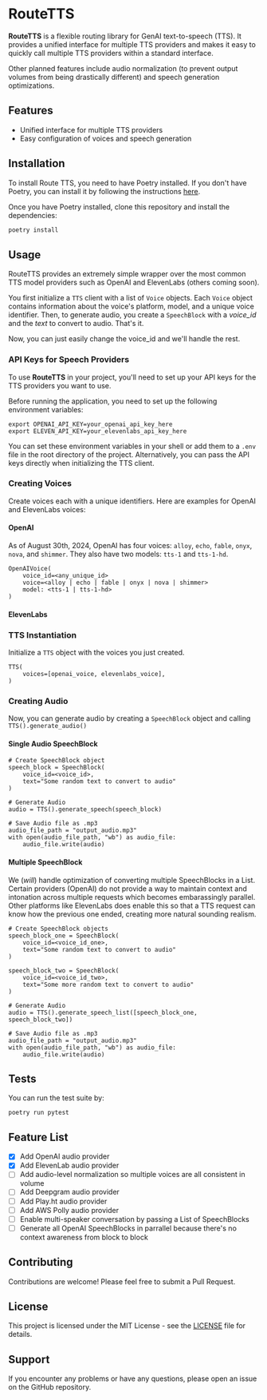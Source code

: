 # RouteTTS

**RouteTTS** is a flexible routing library for GenAI text-to-speech (TTS). It provides a unified interface for multiple TTS providers and makes it easy to quickly call 
multiple TTS providers within a standard interface.

Other planned features include audio normalization (to prevent output volumes from being drastically different) and speech generation optimizations. 

## Features

- Unified interface for multiple TTS providers
- Easy configuration of voices and speech generation

## Installation

To install Route TTS, you need to have Poetry installed. If you don't have Poetry, you can install it by following the instructions [here](https://python-poetry.org/docs/#installation).

Once you have Poetry installed, clone this repository and install the dependencies:

```bash
poetry install
```

## Usage 
RouteTTS provides an extremely simple wrapper over the most common TTS model providers such as OpenAI and ElevenLabs (others coming soon). 

You first initialize a `TTS` client with a list of `Voice` objects. Each `Voice` object contains information about the voice's platform, model, and a unique voice identifier. Then, to generate audio, you create a `SpeechBlock` with a *voice_id* and the *text* to convert to audio. That's it.

Now, you can just easily change the voice_id and we'll handle the rest. 

### API Keys for Speech Providers
To use **RouteTTS** in your project, you'll need to set up your API keys for the TTS providers you want to use. 

Before running the application, you need to set up the following environment variables:

```
export OPENAI_API_KEY=your_openai_api_key_here
export ELEVEN_API_KEY=your_elevenlabs_api_key_here
```

You can set these environment variables in your shell or add them to a `.env` file in the root directory of the project. Alternatively, you can pass the API keys directly when initializing the TTS client.

### Creating Voices
Create voices each with a unique identifiers. Here are examples for OpenAI and ElevenLabs voices:

#### OpenAI
As of August 30th, 2024, OpenAI has four voices: `alloy`, `echo`, `fable`, `onyx`, `nova`, and `shimmer`. They also have two models: `tts-1` and `tts-1-hd`. 
```
OpenAIVoice(
    voice_id=<any_unique_id>
    voice=<alloy | echo | fable | onyx | nova | shimmer>
    model: <tts-1 | tts-1-hd>
)
```

#### ElevenLabs 
<!-- COMING SOON -->

### TTS Instantiation
Initialize a `TTS` object with the voices you just created. 

```
TTS(
    voices=[openai_voice, elevenlabs_voice],
)
```

### Creating Audio
Now, you can generate audio by creating a `SpeechBlock` object and calling `TTS().generate_audio()`


#### Single Audio SpeechBlock
```
# Create SpeechBlock object
speech_block = SpeechBlock(
    voice_id=<voice_id>, 
    text="Some random text to convert to audio"
)

# Generate Audio
audio = TTS().generate_speech(speech_block)

# Save Audio file as .mp3
audio_file_path = "output_audio.mp3"
with open(audio_file_path, "wb") as audio_file:
    audio_file.write(audio)
```

#### Multiple SpeechBlock
We (*will*) handle optimization of converting multiple SpeechBlocks in a List. Certain providers (OpenAI) do not provide a way to maintain context and intonation across multiple requests which becomes embarassingly parallel. Other platforms like ElevenLabs does enable this so that a TTS request can know how the previous one ended, creating more natural sounding realism.  

```
# Create SpeechBlock objects
speech_block_one = SpeechBlock(
    voice_id=<voice_id_one>, 
    text="Some random text to convert to audio"
)

speech_block_two = SpeechBlock(
    voice_id=<voice_id_two>, 
    text="Some more random text to convert to audio"
)

# Generate Audio
audio = TTS().generate_speech_list([speech_block_one, speech_block_two])

# Save Audio file as .mp3
audio_file_path = "output_audio.mp3"
with open(audio_file_path, "wb") as audio_file:
    audio_file.write(audio)
```

## Tests
You can run the test suite by: 
```
poetry run pytest
```

## Feature List 
- [x] Add OpenAI audio provider
- [x] Add ElevenLab audio provider
- [ ] Add audio-level normalization so multiple voices are all consistent in volume  
- [ ] Add Deepgram audio provider
- [ ] Add Play.ht audio provider
- [ ] Add AWS Polly audio provider
- [ ] Enable multi-speaker conversation by passing a List of SpeechBlocks
- [ ] Generate all OpenAI SpeechBlocks in parrallel because there's no context awareness from block to block

## Contributing

Contributions are welcome! Please feel free to submit a Pull Request.

## License

This project is licensed under the MIT License - see the [LICENSE](LICENSE) file for details.

## Support

If you encounter any problems or have any questions, please open an issue on the GitHub repository.